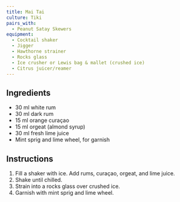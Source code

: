 ```yaml
---
title: Mai Tai
culture: Tiki
pairs_with:
  - Peanut Satay Skewers
equipment:
  - Cocktail shaker
  - Jigger
  - Hawthorne strainer
  - Rocks glass
  - Ice crusher or Lewis bag & mallet (crushed ice)
  - Citrus juicer/reamer
---
```


## Ingredients
- 30 ml white rum
- 30 ml dark rum
- 15 ml orange curaçao
- 15 ml orgeat (almond syrup)
- 30 ml fresh lime juice
- Mint sprig and lime wheel, for garnish

## Instructions
1. Fill a shaker with ice. Add rums, curaçao, orgeat, and lime juice.
2. Shake until chilled.
3. Strain into a rocks glass over crushed ice.
4. Garnish with mint sprig and lime wheel.
